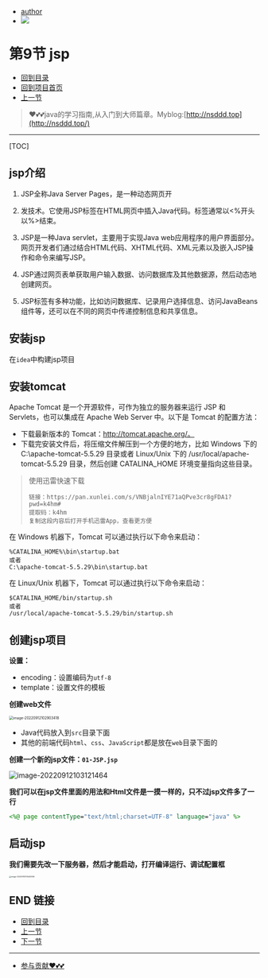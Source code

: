 + [author](https://github.com/3293172751)
+ <a href="https://github.com/3293172751" target="_blank"><img src="https://img.shields.io/badge/Github-xiongxinwei-inactive?style=social&logo=github"></a></p>

# 第9节 jsp

+ [回到目录](../README.md)
+ [回到项目首页](../../README.md)
+ [上一节](8.md)
> ❤️💕💕java的学习指南,从入门到大师篇章。Myblog:[http://nsddd.top](http://nsddd.top/)
---
[TOC]

## jsp介绍

1. JSP全称Java Server Pages，是一种动态网页开
2. 发技术。它使用JSP标签在HTML网页中插入Java代码。标签通常以<%开头以%>结束。
3. JSP是一种Java servlet，主要用于实现Java web应用程序的用户界面部分。网页开发者们通过结合HTML代码、XHTML代码、XML元素以及嵌入JSP操作和命令来编写JSP。

4. JSP通过网页表单获取用户输入数据、访问数据库及其他数据源，然后动态地创建网页。

5. JSP标签有多种功能，比如访问数据库、记录用户选择信息、访问JavaBeans组件等，还可以在不同的网页中传递控制信息和共享信息。

## 安装jsp

在`idea`中构建jsp项目



## 安装tomcat

Apache Tomcat 是一个开源软件，可作为独立的服务器来运行 JSP 和 Servlets，也可以集成在 Apache Web Server 中。以下是 Tomcat 的配置方法：

- 下载最新版本的 Tomcat：http://tomcat.apache.org/。
- 下载完安装文件后，将压缩文件解压到一个方便的地方，比如 Windows 下的 C:\apache-tomcat-5.5.29 目录或者 Linux/Unix 下的 /usr/local/apache-tomcat-5.5.29 目录，然后创建 CATALINA_HOME 环境变量指向这些目录。

> 使用迅雷快速下载
>
> ```
> 链接：https://pan.xunlei.com/s/VNBjalnIYE71aQPve3cr8gFDA1?pwd=k4hm#
> 提取码：k4hm
> 复制这段内容后打开手机迅雷App，查看更方便
> ```

在 Windows 机器下，Tomcat 可以通过执行以下命令来启动：

```
%CATALINA_HOME%\bin\startup.bat
或者
C:\apache-tomcat-5.5.29\bin\startup.bat
```

在 Linux/Unix 机器下，Tomcat 可以通过执行以下命令来启动：

```
$CATALINA_HOME/bin/startup.sh
或者
/usr/local/apache-tomcat-5.5.29/bin/startup.sh
```



## 创建jsp项目

**设置：**

+ encoding：设置编码为`utf-8`
+ template：设置文件的模板

**创建web文件**

<img src="https://sm.nsddd.top//typora/image-20220912102903418.png?mail:3293172751@qq.com" alt="image-20220912102903418" style="zoom:50%;" />



+ Java代码放入到`src`目录下面
+ 其他的前端代码`html`、`css`、`JavaScript`都是放在`web`目录下面的



**创建一个新的jsp文件：`01-JSP.jsp`**

![image-20220912103121464](https://sm.nsddd.top//typora/image-20220912103121464.png?mail:3293172751@qq.com)

**我们可以在jsp文件里面的用法和Html文件是一摸一样的，只不过jsp文件多了一行**

```jsp
<%@ page contentType="text/html;charset=UTF-8" language="java" %>
```



## 启动jsp

**我们需要先改一下服务器，然后才能启动，打开编译运行、调试配置框**

<img src="https://sm.nsddd.top//typora/image-20220912105442656.png?mail:3293172751@qq.com" alt="image-20220912105442656" style="zoom:25%;" />





## END 链接

+ [回到目录](../README.md)
+ [上一节](8.md)
+ [下一节](10.md)
---
+ [参与贡献❤️💕💕](https://github.com/3293172751/Block_Chain/blob/master/Git/git-contributor.md)